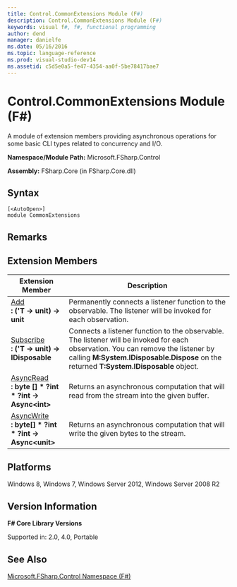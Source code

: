 ```yaml
---
title: Control.CommonExtensions Module (F#)
description: Control.CommonExtensions Module (F#)
keywords: visual f#, f#, functional programming
author: dend
manager: danielfe
ms.date: 05/16/2016
ms.topic: language-reference
ms.prod: visual-studio-dev14
ms.assetid: c5d5e0a5-fe47-4354-aa0f-5be78417bae7 
---
```


# Control.CommonExtensions Module (F#)

A module of extension members providing asynchronous operations for some basic CLI types related to concurrency and I/O.

**Namespace/Module Path:** Microsoft.FSharp.Control

**Assembly:** FSharp.Core (in FSharp.Core.dll)


## Syntax

```
[<AutoOpen>]
module CommonExtensions
```

## Remarks

## Extension Members


|Extension Member|Description|
|----------------|-----------|
|[Add](https://msdn.microsoft.com/library/cf21f284-ab78-4628-9585-090df11336c5)<br />**: ('T -&gt; unit) -&gt; unit**|Permanently connects a listener function to the observable. The listener will be invoked for each observation.|
|[Subscribe](https://msdn.microsoft.com/library/cf21f284-ab78-4628-9585-090df11336c5)<br />**: ('T -&gt; unit) -&gt; IDisposable**|Connects a listener function to the observable. The listener will be invoked for each observation. You can remove the listener by calling **M:System.IDisposable.Dispose** on the returned **T:System.IDisposable** object.|
|[AsyncRead](https://msdn.microsoft.com/library/85698aaa-bdda-47e6-abed-3730f59fda5e)<br />**: byte [] &#42; ?int &#42; ?int -&gt; Async&lt;int&gt;**|Returns an asynchronous computation that will read from the stream into the given buffer.|
|[AsyncWrite](https://msdn.microsoft.com/library/1b0a2751-e42a-47e1-bd27-020224adc618)<br />**: byte[] &#42; ?int &#42; ?int -&gt; Async&lt;unit&gt;**|Returns an asynchronous computation that will write the given bytes to the stream.|

## Platforms
Windows 8, Windows 7, Windows Server 2012, Windows Server 2008 R2


## Version Information
**F# Core Library Versions**

Supported in: 2.0, 4.0, Portable




## See Also
[Microsoft.FSharp.Control Namespace &#40;F&#35;&#41;](Microsoft.FSharp.Control-Namespace-%5BFSharp%5D.md)

